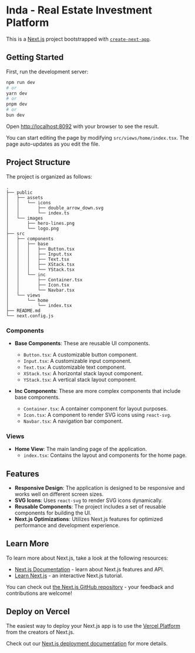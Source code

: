 # Inda - Real Estate Investment Platform

This is a [Next.js](https://nextjs.org) project bootstrapped with [`create-next-app`](https://nextjs.org/docs/app/api-reference/cli/create-next-app).

## Getting Started

First, run the development server:

```bash
npm run dev
# or
yarn dev
# or
pnpm dev
# or
bun dev
```

Open [http://localhost:8092](http://localhost:8092) with your browser to see the result.

You can start editing the page by modifying `src/views/home/index.tsx`. The page auto-updates as you edit the file.

## Project Structure

The project is organized as follows:

```
.
├── public
│   ├── assets
│   │   └── icons
│   │       ├── double_arrow_down.svg
│   │       └── index.ts
│   └── images
│       ├── hero-lines.png
│       └── logo.png
├── src
│   ├── components
│   │   ├── base
│   │   │   ├── Button.tsx
│   │   │   ├── Input.tsx
│   │   │   ├── Text.tsx
│   │   │   ├── XStack.tsx
│   │   │   └── YStack.tsx
│   │   └── inc
│   │       ├── Container.tsx
│   │       ├── Icon.tsx
│   │       └── Navbar.tsx
│   └── views
│       └── home
│           └── index.tsx
├── README.md
└── next.config.js
```

### Components

- **Base Components**: These are reusable UI components.
  - `Button.tsx`: A customizable button component.
  - `Input.tsx`: A customizable input component.
  - `Text.tsx`: A customizable text component.
  - `XStack.tsx`: A horizontal stack layout component.
  - `YStack.tsx`: A vertical stack layout component.

- **Inc Components**: These are more complex components that include base components.
  - `Container.tsx`: A container component for layout purposes.
  - `Icon.tsx`: A component to render SVG icons using `react-svg`.
  - `Navbar.tsx`: A navigation bar component.

### Views

- **Home View**: The main landing page of the application.
  - `index.tsx`: Contains the layout and components for the home page.

## Features

- **Responsive Design**: The application is designed to be responsive and works well on different screen sizes.
- **SVG Icons**: Uses `react-svg` to render SVG icons dynamically.
- **Reusable Components**: The project includes a set of reusable components for building the UI.
- **Next.js Optimizations**: Utilizes Next.js features for optimized performance and development experience.

## Learn More

To learn more about Next.js, take a look at the following resources:

- [Next.js Documentation](https://nextjs.org/docs) - learn about Next.js features and API.
- [Learn Next.js](https://nextjs.org/learn) - an interactive Next.js tutorial.

You can check out [the Next.js GitHub repository](https://github.com/vercel/next.js) - your feedback and contributions are welcome!

## Deploy on Vercel

The easiest way to deploy your Next.js app is to use the [Vercel Platform](https://vercel.com/new?utm_medium=default-template&filter=next.js&utm_source=create-next-app&utm_campaign=create-next-app-readme) from the creators of Next.js.

Check out our [Next.js deployment documentation](https://nextjs.org/docs/app/building-your-application/deploying) for more details.